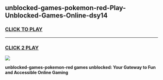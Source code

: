 
## unblocked-games-pokemon-red-Play-Unblocked-Games-Online-dsy14
<h3>
<a href="https://premium76.site?title=unblocked-games-pokemon-red&ref=25A">CLICK TO PLAY</a></h3>
<hr>

<h3>
<a href="https://premium76.site?title=unblocked-games-pokemon-red&ref=25A">CLICK 2 PLAY</a>
  
</h3>

<a href="https://premium76.site?title=unblocked-games-pokemon-red&ref=25A"><img src="https://clearcache.store/games.png"></a>


**unblocked-games-pokemon-red games unblocked: Your Gateway to Fun and Accessible Online Gaming**
